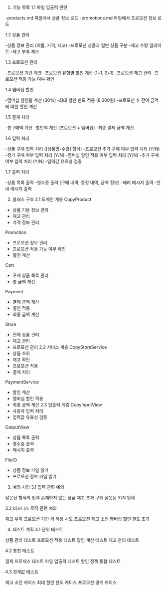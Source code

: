 1. 기능 목록
1.1 파일 입출력 관련

 -products.md 파일에서 상품 정보 로드
 -promotions.md 파일에서 프로모션 정보 로드

1.2 상품 관리

 -상품 정보 관리 (이름, 가격, 재고)
 -프로모션 상품과 일반 상품 구분
 -재고 수량 업데이트
 -재고 부족 체크

1.3 프로모션 관리

 -프로모션 기간 체크
 -프로모션 유형별 할인 계산 (1+1, 2+1)
 -프로모션 재고 관리
 -프로모션 적용 가능 여부 확인

1.4 멤버십 할인

 -멤버십 할인율 계산 (30%)
 -최대 할인 한도 적용 (8,000원)
 -프로모션 후 잔여 금액에 대한 할인 계산

1.5 결제 처리

 -총구매액 계산
 -할인액 계산 (프로모션 + 멤버십)
 -최종 결제 금액 계산

1.6 입력 처리

 -상품 구매 입력 처리 ([상품명-수량] 형식)
 -프로모션 추가 구매 여부 입력 처리 (Y/N)
 -정가 구매 여부 입력 처리 (Y/N)
 -멤버십 할인 적용 여부 입력 처리 (Y/N)
 -추가 구매 여부 입력 처리 (Y/N)
 -입력값 유효성 검증

1.7 출력 처리

 -상품 목록 출력
 -영수증 출력 (구매 내역, 증정 내역, 금액 정보)
 -에러 메시지 출력
 -안내 메시지 출력

2. 클래스 구조
2.1 도메인 계층
CopyProduct
- 상품 기본 정보 관리
- 재고 관리
- 가격 정보 관리

Promotion
- 프로모션 정보 관리
- 프로모션 적용 가능 여부 확인
- 할인 계산

Cart
- 구매 상품 목록 관리
- 총 금액 계산

Payment
- 결제 금액 계산
- 할인 적용
- 최종 금액 계산

Store
- 전체 상품 관리
- 재고 관리
- 프로모션 관리
2.2 서비스 계층
CopyStoreService
- 상품 조회
- 재고 확인
- 프로모션 적용
- 결제 처리

PaymentService
- 할인 계산
- 멤버십 할인 적용
- 최종 금액 계산
2.3 입출력 계층
CopyInputView
- 사용자 입력 처리
- 입력값 유효성 검증

OutputView
- 상품 목록 출력
- 영수증 출력
- 메시지 출력

FileIO
- 상품 정보 파일 읽기
- 프로모션 정보 파일 읽기
3. 예외 처리
3.1 입력 관련 예외

잘못된 형식의 입력
존재하지 않는 상품
재고 초과 구매
잘못된 Y/N 입력

3.2 비즈니스 로직 관련 예외

재고 부족
프로모션 기간 외 적용 시도
프로모션 재고 소진
멤버십 할인 한도 초과

4. 테스트 계획
4.1 단위 테스트

상품 관리 테스트
프로모션 적용 테스트
할인 계산 테스트
재고 관리 테스트

4.2 통합 테스트

결제 프로세스 테스트
파일 입출력 테스트
할인 정책 통합 테스트

4.3 경계값 테스트

재고 소진 케이스
최대 할인 한도 케이스
프로모션 경계 케이스
